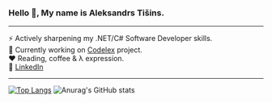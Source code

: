 ### Hello 👋, My name is Aleksandrs Tišins.
-----
⚡ Actively sharpening my .NET/C# Software Developer skills.<br />
🌱 Currently working on [Codelex](https://github.com/A-Tishin/Flight-Planner) project.<br />
❤️ Reading, coffee & λ expression.<br />
📌 [LinkedIn](https://www.linkedin.com/in/aleksandrstisins/)

-----
[![Top Langs](https://github-readme-stats.vercel.app/api/top-langs/?username=A-Tishin&hide=java,html,css)](https://github.com/anuraghazra/github-readme-stats)
![Anurag's GitHub stats](https://github-readme-stats.vercel.app/api?username=A-Tishin&count_private=true)

